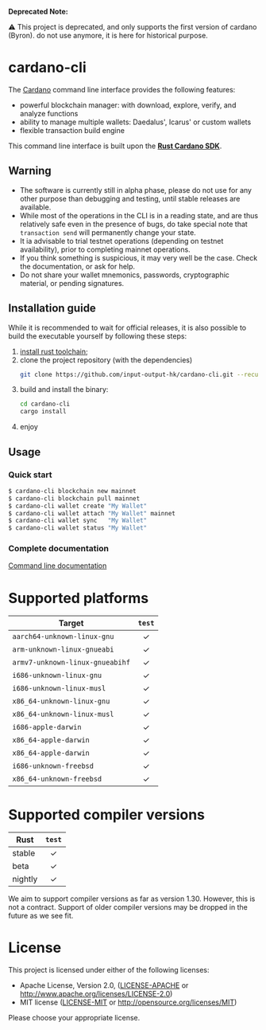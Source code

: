 **Deprecated Note:**

⚠️ This project is deprecated, and only supports the first version of cardano (Byron). do not use anymore, it is here for historical purpose.

# cardano-cli

The [Cardano](https://www.cardano.org) command line interface provides the following features:

* powerful blockchain manager: with download, explore, verify, and analyze functions
* ability to manage multiple wallets: Daedalus', Icarus' or custom wallets
* flexible transaction build engine

This command line interface is built upon the
[**Rust Cardano SDK**](https://github.com/input-output-hk/rust-cardano).

## Warning

* The software is currently still in alpha phase, please do not use for
  any other purpose than debugging and testing, until stable releases are available.
* While most of the operations in the CLI is in a reading state, and are thus
  relatively safe even in the presence of bugs, do take special note that
  `transaction send` will permanently change your state.
* It ia advisable to trial testnet operations (depending on testnet availability),
  prior to completing mainnet operations.
* If you think something is suspicious, it may very well be the case.
  Check the documentation, or ask for help.
* Do not share your wallet mnemonics, passwords, cryptographic material, or pending signatures.

## Installation guide

While it is recommended to wait for official releases, it is also possible
to build the executable yourself by following these steps:

1. [install rust toolchain](https://www.rust-lang.org/en-US/install.html);
2. clone the project repository (with the dependencies)
   ```sh
   git clone https://github.com/input-output-hk/cardano-cli.git --recursive
   ```
3. build and install the binary:
   ```sh
   cd cardano-cli
   cargo install
   ```
4. enjoy

## Usage

### Quick start

```sh
$ cardano-cli blockchain new mainnet
$ cardano-cli blockchain pull mainnet
$ cardano-cli wallet create "My Wallet"
$ cardano-cli wallet attach "My Wallet" mainnet
$ cardano-cli wallet sync   "My Wallet"
$ cardano-cli wallet status "My Wallet"
```

### Complete documentation

[Command line documentation](./USAGE.md)

# Supported platforms

| Target                               | `test` |
|--------------------------------------|:------:|
| `aarch64-unknown-linux-gnu`          |   ✓    |
| `arm-unknown-linux-gnueabi`          |   ✓    |
| `armv7-unknown-linux-gnueabihf`      |   ✓    |
| `i686-unknown-linux-gnu`             |   ✓    |
| `i686-unknown-linux-musl`            |   ✓    |
| `x86_64-unknown-linux-gnu`           |   ✓    |
| `x86_64-unknown-linux-musl`          |   ✓    |
| `i686-apple-darwin`                  |   ✓    |
| `x86_64-apple-darwin`                |   ✓    |
| `x86_64-apple-darwin`                |   ✓    |
| `i686-unknown-freebsd`               |   ✓    |
| `x86_64-unknown-freebsd`             |   ✓    |

# Supported compiler versions

| Rust    | `test` |
|---------|:------:|
| stable  |   ✓    |
| beta    |   ✓    |
| nightly |   ✓    |

We aim to support compiler versions as far as version 1.30. However, this is not a contract.
Support of older compiler versions may be dropped in the future as we see fit.

# License

This project is licensed under either of the following licenses:

 * Apache License, Version 2.0, ([LICENSE-APACHE](LICENSE-APACHE) or
   http://www.apache.org/licenses/LICENSE-2.0)
 * MIT license ([LICENSE-MIT](LICENSE-MIT) or
   http://opensource.org/licenses/MIT)

Please choose your appropriate license.

